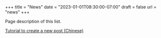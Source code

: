 +++
title = "News"
date = "2023-01-01T08:30:00-07:00"
draft = false
url = "news"
+++

Page description of this list.

[Tutorial to create a new post (Chinese)](/zh/posts)